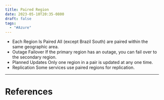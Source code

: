 ```yaml
---
title: Paired Region
date: 2023-05-10T20:35-0800
draft: false
tags:
  - "#Azure"
---
```


- Each Region Is Paired All (except Brazil South) are paired within the same geographic area.
- Outage Failover If the primary region has an outage, you can fail over to the secondary region.
- Planned Updates Only one region in a pair is updated at any one time.
- Replication Some services use paired regions for replication.

---
# References
